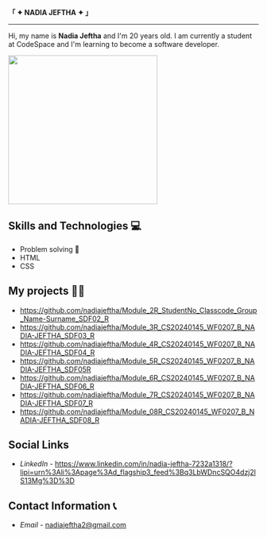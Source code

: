 __「 ✦ NADIA JEFTHA ✦ 」__


***

Hi, my name is __Nadia Jeftha__ and I'm 20 years old. I am currently a student at CodeSpace and I'm learning to become a software developer.




<img src="AOAI0865.JPG" alt="" width="300">


## Skills and Technologies 💻
- Problem solving 🔎
- HTML
- CSS




## My projects 👩‍💻
- https://github.com/nadiajeftha/Module_2R_StudentNo_Classcode_Group_Name-Surname_SDF02_R
- https://github.com/nadiajeftha/Module_3R_CS20240145_WF0207_B_NADIA-JEFTHA_SDF03_R
- https://github.com/nadiajeftha/Module_4R_CS20240145_WF0207_B_NADIA-JEFTHA_SDF04_R
- https://github.com/nadiajeftha/Module_5R_CS20240145_WF0207_B_NADIA-JEFTHA_SDF05R
- https://github.com/nadiajeftha/Module_6R_CS20240145_WF0207_B_NADIA-JEFTHA_SDF06_R
- https://github.com/nadiajeftha/Module_7R_CS20240145_WF0207_B_NADIA-JEFTHA_SDF07_R
- https://github.com/nadiajeftha/Module_08R_CS20240145_WF0207_B_NADIA-JEFTHA_SDF08_R



## Social Links
- _LinkedIn_ - https://www.linkedin.com/in/nadia-jeftha-7232a1318/?lipi=urn%3Ali%3Apage%3Ad_flagship3_feed%3Bq3LbWDncSQO4dzj2lS13Mg%3D%3D



## Contact Information 📞
- *Email* - nadiajeftha2@gmail.com
